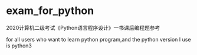 # exam_for_python
2020计算机二级考试《Python语言程序设计》一书课后编程题参考

for all users who want to learn python program,and the python version I use is python3
